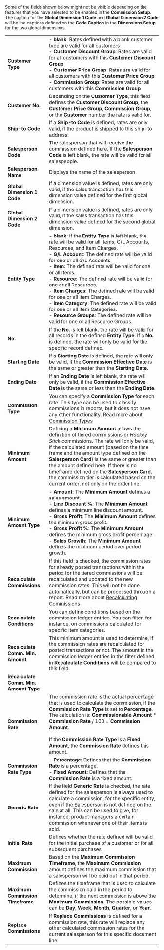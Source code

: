 Some of the fields shown below might not be visible depending on the features that you have selected to be enabled in the **Commission Setup**. The caption for the **Global Dimension 1 Code** and **Global Dimension 2 Code** will be the captions defined on the **Code Caption** in the **Dimensions Setup** for the two global dimensions.

|                                  |                                                                                                                       |
|----------------------------------|-----------------------------------------------------------------------------------------------------------------------|
| **Customer Type**                | - **blank**: Rates defined with a blank customer type are valid for all customers<br>- **Customer Discount Group**: Rates are valid for all customers with this **Customer Discount Group**<br>- **Customer Price Group**: Rates are valid for all customers with this **Customer Price Group**<br>- **Commission Group**: Rates are valid for all customers with this **Commission Group** |
| **Customer No.**                 | Depending on the **Customer Type**, this field defines the **Customer Discount Group**, the **Customer Price Group**, **Commission Group**, or the **Customer** number the rate is valid for. |
| **Ship-to Code**                 | If a **Ship-to Code** is defined, rates are only valid, if the product is shipped to this ship-to address.            |
| **Salesperson Code**             | The salesperson that will receive the commission defined here. If the **Salesperson Code** is left blank, the rate will be valid for all salespeople. |
| **Salesperson Name**             | Displays the name of the salesperson                                                                                  |
| **Global Dimension 1 Code**      | If a dimension value is defined, rates are only valid, if the sales transaction has this dimension value defined for the first global dimension. |
| **Global Dimension 2 Code**      | If a dimension value is defined, rates are only valid, if the sales transaction has this dimension value defined for the second global dimension. |
| **Entity Type**                  | - **blank**: If the **Entity Type** is left blank, the rate will be valid for all Items, G/L Accounts, Resources, and Item Charges.<br>- **G/L Account**: The defined rate will be valid for one or all G/L Accounts<br>- **Item**: The defined rate will be valid for one or all Items.<br>- **Resource**: The defined rate will be valid for one or all Resources.<br>- **Item Charges**: The defined rate will be valid for one or all Item Charges.<br>- **Item Category**: The defined rate will be valid for one or all Item Categories.<br>- **Resource Groups**: The defined rate will be valid for one or all Resource Groups. |
| **No.**                          | If the **No.** is left blank, the rate will be valid for all records in the defined **Entity Type**. If a **No.** is defined, the rate will only be valid for the specific record defined. |
| **Starting Date**                | If a **Starting Date** is defined, the rate will only be valid, if the **Commission Effective Date** is the same or greater than the **Starting Date**. |
| **Ending Date**                  | If an **Ending Date** is left blank, the rate will only be valid, if the **Commission Effective Date** is the same or less than the **Ending Date**. |
| **Commission Type**              | You can specify a **Commission Type** for each rate. This type can be used to classify commissions in reports, but it does not have any other functionality. Read more about [Commission Types](../page-commission-types.md) |
| **Minimum Amount**               | Defining a **Minimum Amount** allows the definition of tiered commissions or *Hockey Stick* commissions. The rate will only be valid, if the calculated amount (based on the time frame and the amount type defined on the **Salesperson Card**) is the same or greater than the amount defined here. If there is no timeframe defined on the **Salesperson Card**, the commission tier is calculated based on the current order, not only on the order line. |
| **Minimum Amount Type**          | - **Amount**: The **Minimum Amount** defines a sales amount.<br>- **Line Discount %**: The **Minimum Amount** defines a minimum line discount amount.<br> - **Gross Profit**: The **Minimum Amount** defines the minimum gross profit.<br> - **Gross Profit %**: The **Minimum Amount** defines the minimum gross profit percentage.<br>- **Sales Growth**: The **Minimum Amount** defines the minimum period over period growth. |
| **Recalculate Commissions**      | If this field is checked, the commission rates for already posted transactions within the period for the tiered commissions will be recalculated and updated to the new commission rates. This will not be done automatically, but can be processed through a report. Read more about [Recalculating Commissions](../report-recalculate-commission-processing.md) |
| **Recalculate Conditions**       | You can define conditions based on the commission ledger entries. You can filter, for instance, on commissions calculated for specific item categories. |
| **Recalculate Comm. Min. Amount**| This minimum amount is used to determine, if the commission rates are recalculated for posted transactions or not. The amount in the commission ledger entries in the filter defined in **Recalculate Conditions** will be compared to this field. |
| **Recalculate Comm. Min. Amount Type** |
| **Commission Rate**              | The commission rate is the actual percentage that is used to calculate the commission, if the **Commission Rate Type** is set to **Percentage**. The calculation is: **Commissionable Amount** * **Commission Rate** / 100 = **Commission Amount**.<br><br>If the **Commission Rate Type** is a **Fixed Amount**, the **Commission Rate** defines this amount. |
| **Commission Rate Type**         | - **Percentage**: Defines that the **Commission Rate** is a percentage.<br>- **Fixed Amount**: Defines that the **Commission Rate** is a fixed amount. |
| **Generic Rate**                 | If the field **Generic Rate** is checked, the rate defined for the salesperson is always used to calculate a commission, for the specific entity, even if the Salesperson is not defined on the sale at all. This can be used to give, for instance, product managers a certain commission whenever one of their items is sold. |
| **Initial Rate**                 | Defines whether the rate defined will be valid for the initial purchase of a customer or for all subsequent purchases. |
| **Maximum Commission**           | Based on the **Maximum Commission Timeframe**, the **Maximum Commission** amount defines the maximum commission that a salesperson will be paid out in that period. |
| **Maximum Commission Timeframe** | Defines the timeframe that is used to calculate the commission paid in the period to determine, if the next commission is above the **Maximum Commission**. The possible values can be **Day**, **Week**, **Month**, **Quarter**, or **Year**. |
| **Replace Commissions**          | If **Replace Commissions** is defined for a commission rate, this rate will replace any other calculated commission rates for the current salesperson for this specific document line. |
